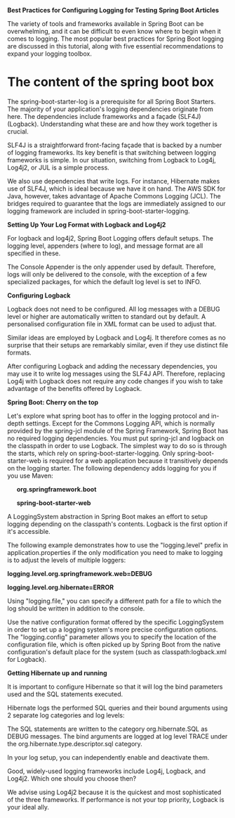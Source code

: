 ﻿**Best Practices for Configuring Logging for Testing Spring Boot Articles**

The variety of tools and frameworks available in Spring Boot can be overwhelming, and it can be difficult to even know where to begin when it comes to logging. The most popular best practices for Spring Boot logging are discussed in this tutorial, along with five essential recommendations to expand your logging toolbox.

# **The content of the spring boot box**
The spring-boot-starter-log is a prerequisite for all Spring Boot Starters. The majority of your application's logging dependencies originate from here. The dependencies include frameworks and a façade (SLF4J) (Logback). Understanding what these are and how they work together is crucial.

SLF4J is a straightforward front-facing façade that is backed by a number of logging frameworks. Its key benefit is that switching between logging frameworks is simple. In our situation, switching from Logback to Log4j, Log4j2, or JUL is a simple process.

We also use dependencies that write logs. For instance, Hibernate makes use of SLF4J, which is ideal because we have it on hand. The AWS SDK for Java, however, takes advantage of Apache Commons Logging (JCL). The bridges required to guarantee that the logs are immediately assigned to our logging framework are included in spring-boot-starter-logging.

**Setting Up Your Log Format with Logback and Log4j2**

For logback and log4j2, Spring Boot Logging offers default setups. The logging level, appenders (where to log), and message format are all specified in these.

The Console Appender is the only appender used by default. Therefore, logs will only be delivered to the console, with the exception of a few specialized packages, for which the default log level is set to INFO.

**Configuring Logback**

Logback does not need to be configured. All log messages with a DEBUG level or higher are automatically written to standard out by default. A personalised configuration file in XML format can be used to adjust that.

Similar ideas are employed by Logback and Log4j. It therefore comes as no surprise that their setups are remarkably similar, even if they use distinct file formats.

After configuring Logback and adding the necessary dependencies, you may use it to write log messages using the SLF4J API. Therefore, replacing Log4j with Logback does not require any code changes if you wish to take advantage of the benefits offered by Logback.

**Spring Boot: Cherry on the top**

Let's explore what spring boot has to offer in the logging protocol and in-depth settings. Except for the Commons Logging API, which is normally provided by the spring-jcl module of the Spring Framework, Spring Boot has no required logging dependencies. You must put spring-jcl and logback on the classpath in order to use Logback. The simplest way to do so is through the starts, which rely on spring-boot-starter-logging. Only spring-boot-starter-web is required for a web application because it transitively depends on the logging starter. The following dependency adds logging for you if you use Maven:

**<dependency>**

`	`**<groupId>org.springframework.boot</groupId>**

`	`**<artifactId>spring-boot-starter-web</artifactId>**

**</dependency>**

A LoggingSystem abstraction in Spring Boot makes an effort to setup logging depending on the classpath's contents. Logback is the first option if it's accessible.

The following example demonstrates how to use the "logging.level" prefix in application.properties if the only modification you need to make to logging is to adjust the levels of multiple loggers:

**logging.level.org.springframework.web=DEBUG**

**logging.level.org.hibernate=ERROR**

Using "logging.file," you can specify a different path for a file to which the log should be written in addition to the console.

Use the native configuration format offered by the specific LoggingSystem in order to set up a logging system's more precise configuration options. The "logging.config" parameter allows you to specify the location of the configuration file, which is often picked up by Spring Boot from the native configuration's default place for the system (such as classpath:logback.xml for Logback).

**Getting Hibernate up and running**

It is important to configure Hibernate so that it will log the bind parameters used and the SQL statements executed.

Hibernate logs the performed SQL queries and their bound arguments using 2 separate log categories and log levels:

The SQL statements are written to the category org.hibernate.SQL as DEBUG messages. The bind arguments are logged at log level TRACE under the org.hibernate.type.descriptor.sql category.

In your log setup, you can independently enable and deactivate them.

Good, widely-used logging frameworks include Log4j, Logback, and Log4j2. Which one should you choose then? 

We advise using Log4j2 because it is the quickest and most sophisticated of the three frameworks. If performance is not your top priority, Logback is your ideal ally.

